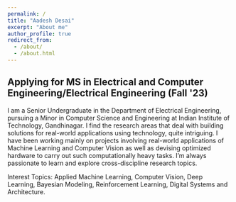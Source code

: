 ```yaml
---
permalink: /
title: "Aadesh Desai"
excerpt: "About me"
author_profile: true
redirect_from: 
  - /about/
  - /about.html
---
```

## Applying for MS in Electrical and Computer Engineering/Electrical Engineering (Fall '23)

I am a Senior Undergraduate in the Department of Electrical Engineering, pursuing a Minor in Computer Science and Engineering at Indian Institute of Technology, Gandhinagar. I find the research areas that deal with building solutions for real-world applications using technology, quite intriguing. I have been working mainly on projects involving real-world applications of Machine Learning and Computer Vision as well as devising optimized hardware to carry out such computationally heavy tasks. I’m always passionate to learn and explore cross-discipline research topics.


Interest Topics: Applied Machine Learning, Computer Vision, Deep Learning, Bayesian Modeling, Reinforcement Learning, Digital Systems and Architecture.


<!-- For more info
------
More info about configuring academicpages can be found in [the guide](https://academicpages.github.io/markdown/). The [guides for the Minimal Mistakes theme](https://mmistakes.github.io/minimal-mistakes/docs/configuration/) (which this theme was forked from) might also be helpful.
 -->
